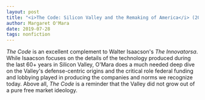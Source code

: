 ```yaml
---
layout: post
title: "<i>The Code: Silicon Valley and the Remaking of America</i> (2019)"
author: Margaret O'Mara
date: 2019-07-28
tags: nonfiction
---
```


_The Code_ is an excellent complement to Walter Isaacson's _The Innovatorsa_. While Isaacson focuses on the details of the technology produced during the last 60+ years in Silicon Valley, O'Mara does a much needed deep dive on the Valley's defense-centric origins and the critical role federal funding and lobbying played in producing the companies and norms we recognize today. Above all, _The Code_ is a reminder that the Valley did not grow out of a pure free market ideology.
